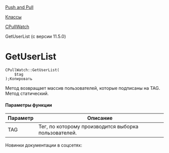 [Push and Pull](/api_help/push_pull/index.php)

[Классы](/api_help/push_pull/classes/index.php)

[CPullWatch](/api_help/push_pull/classes/cpullwatch/index.php)

GetUserList (с версии 11.5.0)

GetUserList
===========

```
CPullWatch::GetUserList(
	$tag
);Копировать
```

Метод возвращает массив пользователей, которые подписаны на TAG. Метод статический.

#### Параметры функции

| Параметр | Описание |
| --- | --- |
| TAG | Тег, по которому производится выборка пользователей. |

Новинки документации в соцсетях: